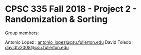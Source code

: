 # CPSC 335 Fall 2018 - Project 2 - Randomization & Sorting

Group members:

Antonio Lopez : antonio_lopez@csu.fullerton.edu
David Toledo : davidtv2008@csu.fullerton.edu
